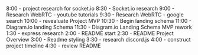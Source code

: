 8:00 - project research for socket.io
8:30 - Socket.io research
9:00 - Research WebRTC - youtube tutorials
9:30 - Research WebRTC - google search
10:00 - revealuate Project MVP
10:30 -  Begin landing schema 
11:00 - Diagram.io landing Schema
11:30 - Diagram.io Landing Schema MVP rework
1:30 - express research
2:00 - README start
2:30 - README Project Overview
3:00 - Readme styling
3:30 - research discord.js
4:00 - construct project timeline
4:30 - review README